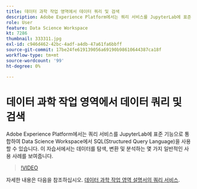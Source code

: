 ```yaml
---
title: 데이터 과학 작업 영역에서 데이터 쿼리 및 검색
description: Adobe Experience Platform에서는 쿼리 서비스를 JupyterLab에 표준 기능으로 통합하여 Data Science Workspace에서 SQL(Structured Query Language)을 사용할 수 있습니다.
role: User
feature: Data Science Workspace
kt: 7286
thumbnail: 333311.jpg
exl-id: c946d462-42bc-4adf-a4db-47a61fa6bbff
source-git-commit: 17be24fe619139056a69190b98610644387ca18f
workflow-type: tm+mt
source-wordcount: '99'
ht-degree: 0%

---
```


# 데이터 과학 작업 영역에서 데이터 쿼리 및 검색

Adobe Experience Platform에서는 쿼리 서비스를 JupyterLab에 표준 기능으로 통합하여 Data Science Workspace에서 SQL(Structured Query Language)을 사용할 수 있습니다. 이 자습서에서는 데이터를 탐색, 변환 및 분석하는 몇 가지 일반적인 사용 사례를 보여줍니다.

>[!VIDEO](https://video.tv.adobe.com/v/333311)

자세한 내용은 다음을 참조하십시오. [데이터 과학 작업 영역 설명서의 쿼리 서비스](https://experienceleague.adobe.com/docs/experience-platform/data-science-workspace/jupyterlab/query-service.html).